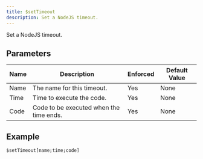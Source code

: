 ```yaml
---
title: $setTimeout
description: Set a NodeJS timeout.
---
```


Set a NodeJS timeout.
## Parameters
| Name |               Description               | Enforced | Default Value |
|------|-----------------------------------------|----------|---------------|
| Name | The name for this timeout.              | Yes      | None          |
| Time | Time to execute the code.               | Yes      | None          |
| Code | Code to be executed when the time ends. | Yes      | None          |
## Example
```
$setTimeout[name;time;code]
```